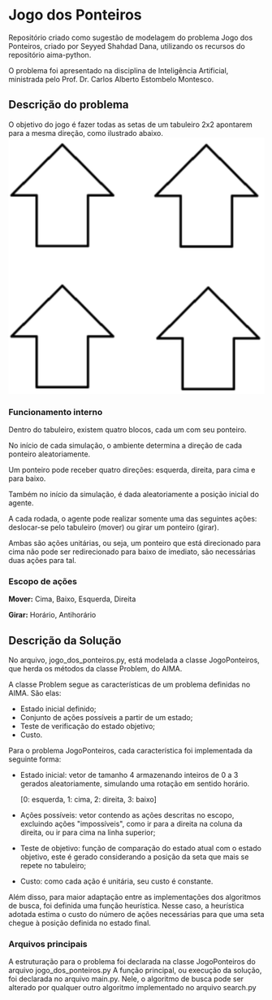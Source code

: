 # Jogo dos Ponteiros
Repositório criado como sugestão de modelagem do problema Jogo dos Ponteiros, criado por Seyyed Shahdad Dana, utilizando os recursos do repositório aima-python.

O problema foi apresentado na disciplina de Inteligência Artificial, ministrada pelo Prof. Dr. Carlos Alberto Estombelo Montesco.
## Descrição do problema
O objetivo do jogo é fazer todas as setas de um tabuleiro 2x2 apontarem para a mesma direção, como ilustrado abaixo.
![tabuleiro 2x2 com quatro setas brancas apontadas para cima](image.png)
### Funcionamento interno
Dentro do tabuleiro, existem quatro blocos, cada um com seu ponteiro.

No início de cada simulação, o ambiente determina a direção de cada ponteiro aleatoriamente.

Um ponteiro pode receber quatro direções: esquerda, direita, para cima e para baixo.

Também no início da simulação, é dada aleatoriamente a posição inicial do agente.

A cada rodada, o agente pode realizar somente uma das seguintes ações: deslocar-se pelo tabuleiro (mover) ou girar um ponteiro (girar).

Ambas são ações unitárias, ou seja, um ponteiro que está direcionado para cima não pode ser redirecionado para baixo de imediato, são necessárias duas ações para tal.

### Escopo de ações
**Mover:** Cima, Baixo, Esquerda, Direita

**Girar:** Horário, Antihorário

## Descrição da Solução
No arquivo, jogo_dos_ponteiros.py, está modelada a classe JogoPonteiros, que herda os métodos da classe Problem, do AIMA.

A classe Problem segue as características de um problema definidas no AIMA. São elas:

- Estado inicial definido;
- Conjunto de ações possíveis a partir de um estado;
- Teste de verificação do estado objetivo;
- Custo.

Para o problema JogoPonteiros, cada característica foi implementada da seguinte forma:

- Estado inicial: vetor de tamanho 4 armazenando inteiros de 0 a 3 gerados aleatoriamente, simulando uma rotação em sentido horário.

    [0: esquerda, 1: cima, 2: direita, 3: baixo]
- Ações possíveis: vetor contendo as ações descritas no escopo, excluindo ações "impossíveis", como ir para a direita na coluna da direita, ou ir para cima na linha superior;
- Teste de objetivo: função de comparação do estado atual com o estado objetivo, este é gerado considerando a posição da seta que mais se repete no tabuleiro;
- Custo: como cada ação é unitária, seu custo é constante.

Além disso, para maior adaptação entre as implementações dos algoritmos de busca, foi definida uma função heurística. Nesse caso, a heurística adotada estima o custo do número de ações necessárias para que uma seta chegue à posição definida no estado final.

### Arquivos principais
A estruturação para o problema foi declarada na classe JogoPonteiros do arquivo jogo_dos_ponteiros.py
A função principal, ou execução da solução, foi declarada no arquivo main.py. Nele, o algoritmo de busca pode ser alterado por qualquer outro algoritmo implementado no arquivo search.py
